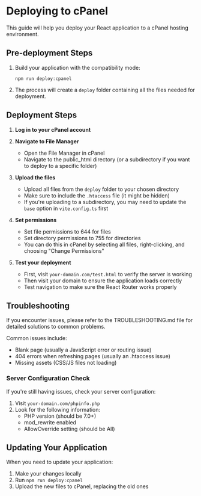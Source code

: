 # Deploying to cPanel

This guide will help you deploy your React application to a cPanel hosting environment.

## Pre-deployment Steps

1. Build your application with the compatibility mode:
   ```
   npm run deploy:cpanel
   ```

2. The process will create a `deploy` folder containing all the files needed for deployment.

## Deployment Steps

1. **Log in to your cPanel account**

2. **Navigate to File Manager**
   - Open the File Manager in cPanel
   - Navigate to the public_html directory (or a subdirectory if you want to deploy to a specific folder)

3. **Upload the files**
   - Upload all files from the `deploy` folder to your chosen directory
   - Make sure to include the `.htaccess` file (it might be hidden)
   - If you're uploading to a subdirectory, you may need to update the `base` option in `vite.config.ts` first

4. **Set permissions**
   - Set file permissions to 644 for files
   - Set directory permissions to 755 for directories
   - You can do this in cPanel by selecting all files, right-clicking, and choosing "Change Permissions"

5. **Test your deployment**
   - First, visit `your-domain.com/test.html` to verify the server is working
   - Then visit your domain to ensure the application loads correctly
   - Test navigation to make sure the React Router works properly

## Troubleshooting

If you encounter issues, please refer to the TROUBLESHOOTING.md file for detailed solutions to common problems.

Common issues include:
- Blank page (usually a JavaScript error or routing issue)
- 404 errors when refreshing pages (usually an .htaccess issue)
- Missing assets (CSS/JS files not loading)

### Server Configuration Check

If you're still having issues, check your server configuration:
1. Visit `your-domain.com/phpinfo.php`
2. Look for the following information:
   - PHP version (should be 7.0+)
   - mod_rewrite enabled
   - AllowOverride setting (should be All)

## Updating Your Application

When you need to update your application:

1. Make your changes locally
2. Run `npm run deploy:cpanel`
3. Upload the new files to cPanel, replacing the old ones
